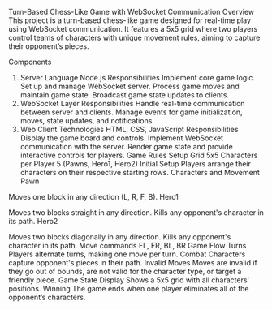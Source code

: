 Turn-Based Chess-Like Game with WebSocket Communication
Overview
This project is a turn-based chess-like game designed for real-time play using WebSocket communication. It features a 5x5 grid where two players control teams of characters with unique movement rules, aiming to capture their opponent’s pieces.

Components
1. Server
Language Node.js
Responsibilities
Implement core game logic.
Set up and manage WebSocket server.
Process game moves and maintain game state.
Broadcast game state updates to clients.
2. WebSocket Layer
Responsibilities
Handle real-time communication between server and clients.
Manage events for game initialization, moves, state updates, and notifications.
3. Web Client
Technologies HTML, CSS, JavaScript
Responsibilities
Display the game board and controls.
Implement WebSocket communication with the server.
Render game state and provide interactive controls for players.
Game Rules
Setup
Grid 5x5
Characters per Player 5 (Pawns, Hero1, Hero2)
Initial Setup Players arrange their characters on their respective starting rows.
Characters and Movement
Pawn

Moves one block in any direction (L, R, F, B).
Hero1

Moves two blocks straight in any direction.
Kills any opponent's character in its path.
Hero2

Moves two blocks diagonally in any direction.
Kills any opponent's character in its path.
Move commands FL, FR, BL, BR
Game Flow
Turns Players alternate turns, making one move per turn.
Combat Characters capture opponent's pieces in their path.
Invalid Moves Moves are invalid if they go out of bounds, are not valid for the character type, or target a friendly piece.
Game State Display Shows a 5x5 grid with all characters' positions.
Winning The game ends when one player eliminates all of the opponent’s characters.